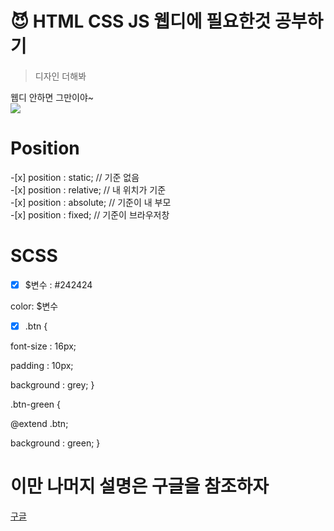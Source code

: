 ﻿# 😈 HTML CSS JS 웹디에 필요한것 공부하기
 > 디자인 더해봐
 <div>웹디 안하면 그만이야~<div>
<img src=https://user-images.githubusercontent.com/82601394/165459789-b7971ac6-17ac-430d-90c2-6c1d2d468b12.png />

 # Position
 <div>
  -[x] position : static;  // 기준 없음 <br>
  -[x] position : relative;  // 내 위치가 기준<br>
  -[x] position : absolute; // 기준이 내 부모<br>
  -[x] position : fixed; // 기준이 브라우저창<br>
 </div>
 
 # SCSS
 -[x] $변수 : #242424
 <!---->
 color: $변수
 <!----->
 -[x] .btn { 
  <!---->
  font-size : 16px;
  <!---->
  padding : 10px;
  <!---->
  background : grey;
}
 <!---->
.btn-green {
  <!---->
  @extend .btn;
  <!---->
  background : green;
}
  <!---->

 # 이만 나머지 설명은 구글을 참조하자
 [구글](https://www.google.co.kr)
